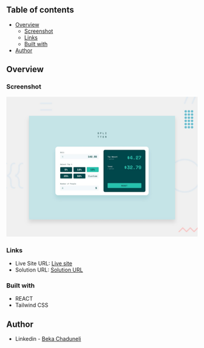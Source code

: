 ## Table of contents

- [Overview](#overview)
  - [Screenshot](#screenshot)
  - [Links](#links)
  - [Built with](#built-with)
- [Author](#author)

## Overview

### Screenshot

![](/design/desktop-preview.jpg)

### Links

- Live Site URL: [Live site](https://tip-calculator-app-react.web.app/)
- Solution URL: [Solution URL](https://github.com/bekaChaduneli/tip-calculator-app-REACT)

### Built with

- REACT
- Tailwind CSS

## Author

- Linkedin - [Beka Chaduneli](https://www.linkedin.com/in/beka-chaduneli-28203422b/)
